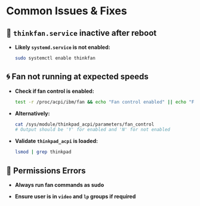 # Common Issues & Fixes


## 🔧 `thinkfan.service` inactive after reboot

- **Likely `systemd.service` is not enabled:**

  ```bash
  sudo systemctl enable thinkfan
  ```


## 🌀 Fan not running at expected speeds

- **Check if fan control is enabled:**

  ```bash
  test -r /proc/acpi/ibm/fan && echo "Fan control enabled" || echo "Fan control not enabled"
  ```

- **Alternatively:**

  ```bash
  cat /sys/module/thinkpad_acpi/parameters/fan_control
  # Output should be 'Y' for enabled and 'N' for not enabled
  ```

- **Validate `thinkpad_acpi` is loaded:**

  ```bash
  lsmod | grep thinkpad
  ```

## 🔐 Permissions Errors

- **Always run fan commands as sudo**

- **Ensure user is in `video` and `lp` groups if required**

